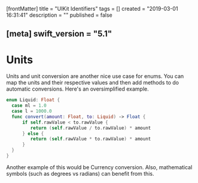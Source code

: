 [frontMatter]
title = "UIKit Identifiers"
tags = []
created = "2019-03-01 16:31:41"
description = ""
published = false

[meta]
swift_version = "5.1"
---

# Units

Units and unit conversion are another nice use case for enums. You can
map the units and their respective values and then add methods to do
automatic conversions. Here\'s an oversimplified example.

``` Swift
enum Liquid: Float {
  case ml = 1.0
  case l = 1000.0
  func convert(amount: Float, to: Liquid) -> Float {
      if self.rawValue < to.rawValue {
         return (self.rawValue / to.rawValue) * amount
      } else {
         return (self.rawValue * to.rawValue) * amount
      }
  }
}
```

Another example of this would be Currency conversion. Also, mathematical
symbols (such as degrees vs radians) can benefit from this.
